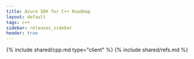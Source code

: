 ```yaml
---
title: Azure SDK for C++ Roadmap
layout: default
tags: c++
sidebar: releases_sidebar
header: true
---
```

{% include shared/cpp.md type="client" %}
{% include shared/refs.md %}
